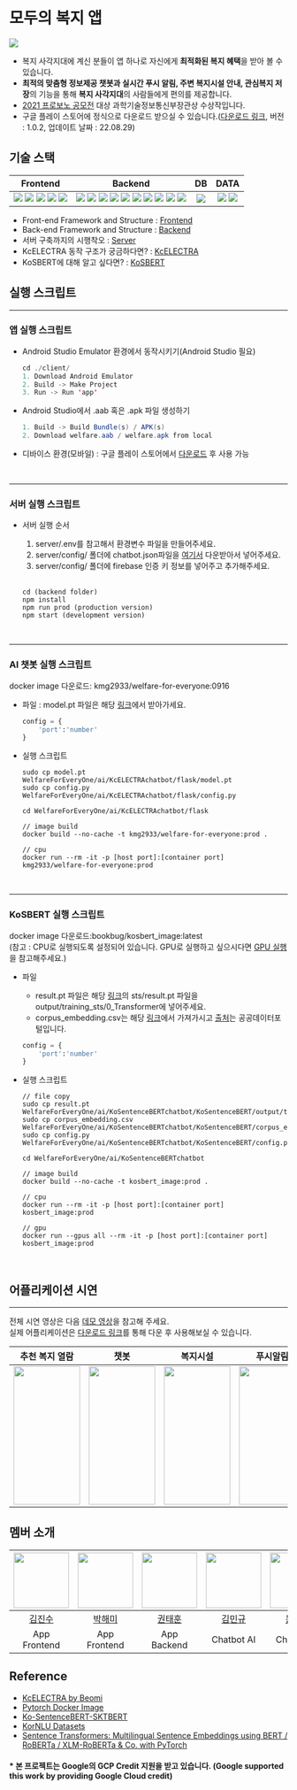 # 모두의 복지 앱
![](https://i.imgur.com/LkDevQK.png)  
- 복지 사각지대에 계신 분들이 앱 하나로 자신에게 **최적화된 복지 혜택**을 받아 볼 수 있습니다.  
- **최적의 맞춤형 정보제공 챗봇과 실시간 푸시 알림, 주변 복지시설 안내, 관심복지 저장**의 기능을 통해 **복지 사각지대**의 사람들에게 편의를 제공합니다.  
- [2021 프로보노 공모전](https://www.hanium.or.kr/portal/subscription/info.do?trackSeq=2) 대상 과학기술정보통신부장관상 수상작입니다.
- 구글 플레이 스토어에 정식으로 다운로드 받으실 수 있습니다.([다운로드 링크](https://play.google.com/store/apps/details?id=com.product.welfareapp), 버전 : 1.0.2, 업데이트 날짜 : 22.08.29)

## 기술 스택

| Frontend | Backend | DB | DATA |
| :--------: | :--------: | :--------: | :--------: |
| <img src="https://img.shields.io/badge/Android Studio-3DDC84?style=flat-square&logo=Android Studio&logoColor=white"/> <img src="https://img.shields.io/badge/Java-007396?style=flat-square&logo=Java&logoColor=white"/> <img src="https://img.shields.io/badge/Volley-3DDC84?style=flat-square&logoColor=white"/> <img src="https://img.shields.io/badge/Google Maps-4285F4?style=flat-square&logo=Google Maps&logoColor=white"/> <img src="https://img.shields.io/badge/Firebase-FFCA28?style=flat-square&logo=firebase&logoColor=white"/>| <img src="https://img.shields.io/badge/NodeJs-339933?style=flat-square&logo=Node.js&logoColor=white"/> <img src="https://img.shields.io/badge/Express-000000?style=flat-square&logo=Express&logoColor=white"/> <img src="https://img.shields.io/badge/PM2-2B037A?style=flat-square&logo=PM2&logoColor=white"/> <img src="https://img.shields.io/badge/Flask-000000?style=flat-square&logo=Flask&logoColor=white"/> <img src="https://img.shields.io/badge/Docker-2496ED?style=flat-square&logo=Docker&logoColor=white"/> <img src="https://img.shields.io/badge/GCP-4285F4?style=flat-square&logo=Google Cloud&logoColor=white"/> <img src="https://img.shields.io/badge/AWS-232F3E?style=flat-square&logo=Amazon AWS&logoColor=white"/> <img src="https://img.shields.io/badge/Sequelize-52B0E7?style=flat-square&logo=Sequelize&logoColor=white"/> <img src="https://img.shields.io/badge/JWT-000000?style=flat-square&logo=Json Web Tokens&logoColor=white"/> <img src="https://img.shields.io/badge/Postman-FF6C37?style=flat-square&logo=postman&logoColor=white"/> |<img src="https://img.shields.io/badge/MySQL-4479A1?style=flat-square&logo=mysql&logoColor=white"/>| <img src="https://img.shields.io/badge/Python-3776AB?style=flat-square&logo=python&logoColor=white"/> <img src="https://img.shields.io/badge/PyTorch-EE4C2C?style=flat-square&logo=pytorch&logoColor=white"/> |
- Front-end Framework and Structure : [Frontend](https://welfareforeveryone.notion.site/Front-end-Framework-and-Structure-2e8b6b629ea844fd87a32a198ee49fff)
- Back-end Framework and Structure : [Backend](https://welfareforeveryone.notion.site/Back-end-Framework-and-Structure-7ec49ee09c3a4c9b9a1f500b15aead1c) 
- 서버 구축까지의 시행착오 : [Server](https://welfareforeveryone.notion.site/Performance-Engineering-1a92fce2b23b4175bc4ce7cba45e141a)
- KcELECTRA 동작 구조가 궁금하다면? : [KcELECTRA](https://velog.io/@kmg2933/KcELECTRA-%EC%B1%97%EB%B4%87-%EC%84%A4%EA%B3%84%EB%8F%84)
- KoSBERT에 대해 알고 싶다면? : [KoSBERT](https://www.notion.so/KoSBERT-f17c66df70b8455fb9ecc3441c887857)

## 실행 스크립트
---
### 앱 실행 스크립트
- Android Studio Emulator 환경에서 동작시키기(Android Studio 필요)
    ```java
    cd ./client/
    1. Download Android Emulator
    2. Build -> Make Project
    3. Run -> Run 'app'
    ```

- Android Studio에서 .aab 혹은 .apk 파일 생성하기
    ```java
    1. Build -> Build Bundle(s) / APK(s)
    2. Download welfare.aab / welfare.apk from local
    ```

- 디바이스 환경(모바일) : 구글 플레이 스토어에서 [다운로드](https://play.google.com/store/apps/details?id=com.product.welfareapp) 후 사용 가능
<br/>

---
### 서버 실행 스크립트
- 서버 실행 순서
    1. server/.env를 참고해서 환경변수 파일을 만들어주세요.
    2. server/config/ 폴더에 chatbot.json파일을 [여기서](https://www.notion.so/welfareforeveryone/391ccf431eaa449db00c9a36658ee6e8) 다운받아서 넣어주세요.
    3. server/config/ 폴더에 firebase 인증 키 정보를 넣어주고 추가해주세요. 
    <br/>

    ```NodeJs
    cd (backend folder)
    npm install
    npm run prod (production version)
    npm start (development version)
    ```
<br/>

---
### AI 챗봇 실행 스크립트
docker image 다운로드: kmg2933/welfare-for-everyone:0916
- 파일 : model.pt 파일은 해당 [링크](https://welfareforeveryone.notion.site/391ccf431eaa449db00c9a36658ee6e8)에서 받아가세요.
    ```python
    config = {
        'port':'number'
    }
    ```

- 실행 스크립트
    ```script
    sudo cp model.pt WelfareForEveryOne/ai/KcELECTRAchatbot/flask/model.pt
    sudo cp config.py WelfareForEveryOne/ai/KcELECTRAchatbot/flask/config.py

    cd WelfareForEveryOne/ai/KcELECTRAchatbot/flask

    // image build
    docker build --no-cache -t kmg2933/welfare-for-everyone:prod .

    // cpu
    docker run --rm -it -p [host port]:[container port] kmg2933/welfare-for-everyone:prod

    ```
<br/>

---
### KoSBERT 실행 스크립트
docker image 다운로드:bookbug/kosbert_image:latest  
(참고 : CPU로 실행되도록 설정되어 있습니다. GPU로 실행하고 싶으시다면 [GPU 실행](https://github.com/BM-K/KoSentenceBERT-SKT/issues/8)을 참고해주세요.)
- 파일
    * result.pt 파일은 해당 [링크](https://drive.google.com/drive/folders/1fLYRi7W6J3rxt-KdGALBXMUS2W4Re7II)의 sts/result.pt 파일을output/training_sts/0_Transformer에 넣어주세요.
    * corpus_embedding.csv는 해당 [링크](https://www.notion.so/welfareforeveryone/391ccf431eaa449db00c9a36658ee6e8)에서 가져가시고 [출처](https://www.data.go.kr/data/15090532/openapi.do)는 공공데이터포털입니다.

    ```python
    config = {
        'port':'number'
    }
    ```

- 실행 스크립트
    ```script
    // file copy
    sudo cp result.pt WelfareForEveryOne/ai/KoSentenceBERTchatbot/KoSentenceBERT/output/training_sts/0_Transformer/result.pt
    sudo cp corpus_embedding.csv WelfareForEveryOne/ai/KoSentenceBERTchatbot/KoSentenceBERT/corpus_embedding.csv
    sudo cp config.py WelfareForEveryOne/ai/KoSentenceBERTchatbot/KoSentenceBERT/config.py

    cd WelfareForEveryOne/ai/KoSentenceBERTchatbot

    // image build
    docker build --no-cache -t kosbert_image:prod .

    // cpu
    docker run --rm -it -p [host port]:[container port] kosbert_image:prod

    // gpu
    docker run --gpus all --rm -it -p [host port]:[container port] kosbert_image:prod

    ```
<br/>

## 어플리케이션 시연
---

전체 시연 영상은 다음 [데모 영상](https://www.youtube.com/watch?v=YdwjrgnP7SM)을 참고해 주세요. <br/>
실제 어플리케이션은 [다운로드 링크](https://play.google.com/store/apps/details?id=com.product.welfareapp)를 통해 다운 후 사용해보실 수 있습니다. <br/>

|추천 복지 열람|챗봇|복지시설 |푸시알림|관심복지 추가|
|:---:|:---:|:---:|:---:|:---:|
|<img src = "https://github.com/ZINZINBIN/WelfareForEveryoneGIF/blob/main/detail_info.gif?raw=true" width = 120vw height = 250vh>|<img src = "https://github.com/ZINZINBIN/WelfareForEveryoneGIF/blob/main/chatbot.gif?raw=true" width = 120vw height = 250vh>|<img src = "https://github.com/ZINZINBIN/WelfareForEveryoneGIF/blob/main/map.gif?raw=true" width = 120vw height = 250vh>|<img src = "https://github.com/ZINZINBIN/WelfareForEveryoneGIF/blob/main/push_notification.gif?raw=true" width = 120vw height = 250vh>|<img src = "https://github.com/ZINZINBIN/WelfareForEveryoneGIF/blob/main/recommend_info.gif?raw=true" width = 120vw height = 250vh>|

## 멤버 소개

| <img src = "https://avatars.githubusercontent.com/u/46372624?v=4" width = "100px">| <img src="https://avatars.githubusercontent.com/u/61974170?v=4" width="100px"> | <img src="https://user-images.githubusercontent.com/33998183/147872777-84707c11-f5f2-49f5-8bb1-5d9d1c837491.png" width="100px"> | <img src="https://avatars.githubusercontent.com/u/68273065?v=4" width="100px"> | <img src="https://www.notion.so/image/https%3A%2F%2Fs3-us-west-2.amazonaws.com%2Fsecure.notion-static.com%2F0b7ddd17-0bca-4c31-811c-97951980da37%2FKakaoTalk_20210205_212818264.jpg?table=block&id=3b214631-fe5a-4d79-8a85-9c0d695ed5ba&spaceId=6f0402d5-807a-4a27-a6e0-ca357f56d338&width=250&userId=f7b06525-8aba-4d21-b98f-69034e959047&cache=v2" width="100px"> |
| :-----------------------------------------------------------------------: | :-----------------------------------------------------------------------: | :-----------------------------------------------------------------------: | :-----------------------------------------------------------------------: | :-----------------------------------------------------------------------: |
|[김진수](https://github.com/zinzinbin) | [박해미](https://github.com/parkhaemi) | [권태훈](https://github.com/Oxymoron957) | [김민규](https://github.com/MingyuKim-2933) |[문혜현](https://github.com/hyehyeonmoon) |
| App Frontend | App Frontend | App Backend | Chatbot AI |Chatbot AI |


## Reference
- [KcELECTRA by Beomi](https://https://github.com/Beomi/KcELECTRA)
- [Pytorch Docker Image](https://hub.docker.com/r/pytorch/pytorch)
- [Ko-SentenceBERT-SKTBERT](https://github.com/BM-K/KoSentenceBERT_SKT#sentence-transformers-multilingual-sentence-embeddings-using-bert--roberta--xlm-roberta--co-with-pytorch)
- [KorNLU Datasets](https://github.com/kakaobrain/KorNLUDatasets)
- [Sentence Transformers: Multilingual Sentence Embeddings using BERT / RoBERTa / XLM-RoBERTa & Co. with PyTorch](https://github.com/UKPLab/sentence-transformers)

#### * 본 프로젝트는 Google의 GCP Credit 지원을 받고 있습니다. (Google supported this work by providing Google Cloud credit)
